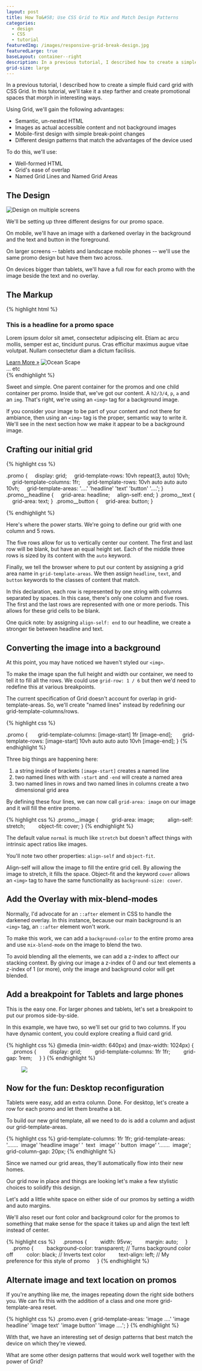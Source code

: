 ```yaml
---
layout: post
title: How To&#58; Use CSS Grid to Mix and Match Design Patterns
categories:
  - design
  - CSS
  - tutorial
featuredImg: /images/responsive-grid-break-design.jpg
featuredLarge: true
baseLayout: container--right
description: In a previous tutorial, I described how to create a simple fluid card grid with CSS Grid. In this tutorial, we'll take it a step farther and create promotional spaces that morph in interesting ways.
grid-size: large
---
```


In a previous tutorial, I described how to create a simple fluid card grid with CSS Grid. In this tutorial, we'll take it a step farther and create promotional spaces that morph in interesting ways.

Using Grid, we'll gain the following advantages:

*   Semantic, un-nested HTML
*   Images as actual accessible content and not background images
*   Mobile-first design with simple break-point changes
*   Different design patterns that match the advantages of the device used

To do this, we'll use: 

*   Well-formed HTML
*   Grid's ease of overlap
*   Named Grid Lines and Named Grid Areas

## The Design

![Design on multiple screens](/images/responsive-grid-break-design.jpg)

We'll be setting up three different designs for our promo space. 

On mobile, we'll have an image with a darkened overlay in the background and the text and button in the foreground. 

On larger screens -- tablets and landscape mobile phones -- we'll use the same promo design but have them two across. 

On devices bigger than tablets, we'll have a full row for each promo with the image beside the text and no overlay.

## The Markup

{% highlight html %}
<section class="promos">
    <div class="promo">
        <h3 class="promo__headline">This is a headline for a promo space</h3>
        <p class="promo__text">Lorem ipsum dolor sit amet, consectetur adipiscing elit. Etiam ac arcu mollis, semper est ac, tincidunt purus. Cras efficitur maximus augue vitae volutpat. Nullam consectetur diam a dictum facilisis. </p>
        <a href="#" class="promo__button">Learn More &raquo;</a>
        <img class="promo__image" src="https://images.unsplash.com/photo-1521379770009-7bafd3ec7a23?ixlib=rb-0.3.5&q=85&fm=jpg&crop=entropy&cs=srgb&ixid=eyJhcHBfaWQiOjE0NTg5fQ&s=ce4848266618366ad30d7d35764c0bf4" alt="Ocean Scape">
    </div>
    <div class="promo">
    ... etc
    </div>
</div>
{% endhighlight %}

Sweet and simple. One parent container for the promos and one child container per promo. Inside that, we've got our content. A `h2/3/4`, `p`, `a` and an `img`. That's right, we're using an `<img>` tag for a background image. 

If you consider your image to be part of your content and not there for ambiance, then using an `<img>` tag is the proper, semantic way to write it. We'll see in the next section how we make it appear to be a background image.

## Crafting our initial grid

{% highlight css %}

.promo {
    display: grid;
    grid-template-rows: 10vh repeat(3, auto) 10vh;
    grid-template-columns: 1fr;
    grid-template-rows: 10vh auto auto auto 10vh;
    grid-template-areas: '....'
                         'headline'
                         'text'
                         'button'
                         '....';
}
.promo__headline {
    grid-area: headline;
    align-self: end;
}
.promo__text {
    grid-area: text;
} 
.promo__button {
    grid-area: button;
}

{% endhighlight %}


Here's where the power starts. We're going to define our grid with one column and 5 rows.

The five rows allow for us to vertically center our content. The first and last row will be blank, but have an equal height set. Each of the middle three rows is sized by its content with the `auto` keyword.

Finally, we tell the browser where to put our content by assigning a grid area name in `grid-template-areas`. We then assign `headline`, `text`, and `button` keywords to the classes of content that match. 

In this declaration, each row is represented by one string with columns separated by spaces. In this case, there's only one column and five rows. The first and the last rows are represented with one or more periods. This allows for these grid cells to be blank. 

One quick note: by assigning `align-self: end` to our headline, we create a stronger tie between headline and text.

## Converting the image into a background

At this point, you may have noticed we haven't styled our `<img>`. 

To make the image span the full height and width our container, we need to tell it to fill all the rows. We could use `grid-row: 1 / 6` but then we'd need to redefine this at various breakpoints. 

The current specification of Grid doesn't account for overlap in grid-template-areas. So, we'll create "named lines" instead by redefining our grid-template-columns/rows.

{% highlight css %}

.promo {
      grid-template-columns: [image-start] 1fr [image-end];
      grid-template-rows: [image-start] 10vh auto auto auto 10vh [image-end];
}
{% endhighlight %}

Three big things are happening here:

1.  a string inside of brackets `[image-start]` creates a named line
2.  two named lines with with `-start` and `-end` will create a named area
3.  two named lines in rows and two named lines in columns create a two dimensional grid area

By defining these four lines, we can now call `grid-area: image` on our image and it will fill the entire promo.

{% highlight css %}
.promo__image {
        grid-area: image;
        align-self: stretch;
        object-fit: cover;
}
{% endhighlight %}

<aside class="reference" style="grid-row: span 2;"> The default value <code class="highlighter-rouge">normal</code> is much like <code class="highlighter-rouge">stretch</code> but doesn't affect things with intrinsic apect ratios like images.</aside>

You'll note two other properties: `align-self` and `object-fit`. 

Align-self will allow the image to fill the entire grid cell. By allowing the image to stretch, it fills the space. Object-fit and the keyword `cover` allows an `<img>` tag to have the same functionality as `background-size: cover`.

## Add the Overlay with mix-blend-modes

Normally, I'd advocate for an `::after` element in CSS to handle the darkened overlay. In this instance, because our main background is an `<img>` tag, an `::after` element won't work.

To make this work, we can add a `background-color` to the entire promo area and use `mix-blend-mode` on the image to blend the two.

To avoid blending all the elements, we can add a z-index to affect our stacking context. By giving our image a z-index of 0 and our text elements a z-index of 1 (or more), only the image and background color will get blended.

## Add a breakpoint for Tablets and large phones

This is the easy one. For larger phones and tablets, let's set a breakpoint to put our promos side-by-side. 

In this example, we have two, so we'll set our grid to two columns. If you have dynamic content, you could explore creating a fluid card grid.

{% highlight css %}
@media (min-width: 640px) and (max-width: 1024px) {
    .promos {
        display: grid;
        grid-template-columns: 1fr 1fr;
        grid-gap: 1rem;
    }
}
{% endhighlight %}

<figure class="reference" style="grid-row: span 4;">
    <img src="/images/responsive-just-desktop.jpg">
</figure>

## Now for the fun: Desktop reconfiguration

Tablets were easy, add an extra column. Done. For desktop, let's create a row for each promo and let them breathe a bit.

To build our new grid template, all we need to do is add a column and adjust our grid-template-areas.

{% highlight css %}
    grid-template-columns: 1fr 1fr;
    grid-template-areas: '.......  image'
                         'headline image'
                         '  text   image'
                         ' button  image'
                         '.......  image';
    grid-column-gap: 20px;
{% endhighlight %}

Since we named our grid areas, they'll automatically flow into their new homes.

Our grid now in place and things are looking let's make a few stylistic choices to solidify this design.

Let's add a little white space on either side of our promos by setting a width and auto margins. 

We'll also reset our font color and background color for the promos to something that make sense for the space it takes up and align the text left instead of center.

{% highlight css %}
    .promos {
        width: 95vw;
        margin: auto;
    }
    .promo {
        background-color: transparent; // Turns background color off
        color: black; // Inverts text color
        text-align: left; // My preference for this style of promo
    }
{% endhighlight %}

## Alternate image and text location on promos

If you're anything like me, the images repeating down the right side bothers you. We can fix this with the addition of a class and one more grid-template-area reset.

{% highlight css %}
.promo.even {
    grid-template-areas: 'image ....'
                         'image headline'
                         'image text'
                         'image button'
                         'image ....';
}
{% endhighlight %}

With that, we have an interesting set of design patterns that best match the device on which they're viewed.

What are some other design patterns that would work well together with the power of Grid?